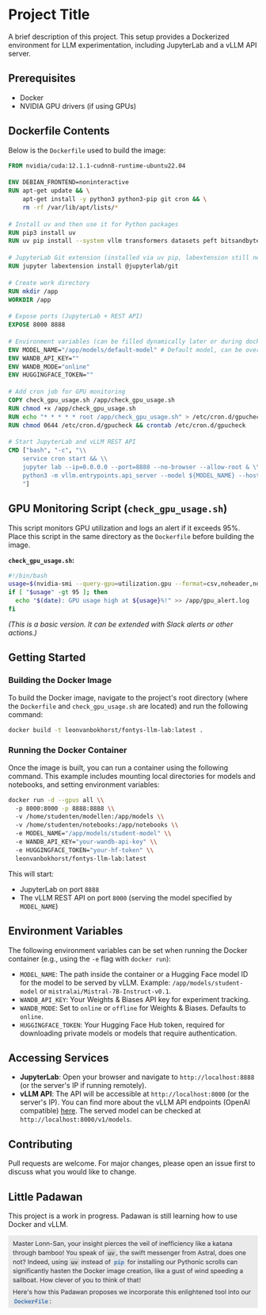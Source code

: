 # Project Title

A brief description of this project. This setup provides a Dockerized environment for LLM experimentation, including JupyterLab and a vLLM API server.

## Prerequisites

- Docker
- NVIDIA GPU drivers (if using GPUs)

## Dockerfile Contents

Below is the `Dockerfile` used to build the image:

```dockerfile
FROM nvidia/cuda:12.1.1-cudnn8-runtime-ubuntu22.04

ENV DEBIAN_FRONTEND=noninteractive
RUN apt-get update && \
    apt-get install -y python3 python3-pip git cron && \
    rm -rf /var/lib/apt/lists/*

# Install uv and then use it for Python packages
RUN pip3 install uv
RUN uv pip install --system vllm transformers datasets peft bitsandbytes accelerate wandb jupyterlab notebook huggingface_hub pynvml jupyterlab-git

# JupyterLab Git extension (installed via uv pip, labextension still needs to be built)
RUN jupyter labextension install @jupyterlab/git

# Create work directory
RUN mkdir /app
WORKDIR /app

# Expose ports (JupyterLab + REST API)
EXPOSE 8000 8888

# Environment variables (can be filled dynamically later or during docker run)
ENV MODEL_NAME="/app/models/default-model" # Default model, can be overridden
ENV WANDB_API_KEY=""
ENV WANDB_MODE="online"
ENV HUGGINGFACE_TOKEN=""

# Add cron job for GPU monitoring
COPY check_gpu_usage.sh /app/check_gpu_usage.sh
RUN chmod +x /app/check_gpu_usage.sh
RUN echo "* * * * * root /app/check_gpu_usage.sh" > /etc/cron.d/gpucheck
RUN chmod 0644 /etc/cron.d/gpucheck && crontab /etc/cron.d/gpucheck

# Start JupyterLab and vLLM REST API
CMD ["bash", "-c", "\\
    service cron start && \\
    jupyter lab --ip=0.0.0.0 --port=8888 --no-browser --allow-root & \\
    python3 -m vllm.entrypoints.api_server --model ${MODEL_NAME} --host 0.0.0.0 --port 8000 --dtype auto \\
    "]
```

## GPU Monitoring Script (`check_gpu_usage.sh`)

This script monitors GPU utilization and logs an alert if it exceeds 95%.
Place this script in the same directory as the `Dockerfile` before building the image.

**`check_gpu_usage.sh`:**

```bash
#!/bin/bash
usage=$(nvidia-smi --query-gpu=utilization.gpu --format=csv,noheader,nounits)
if [ "$usage" -gt 95 ]; then
  echo "$(date): GPU usage high at ${usage}%!" >> /app/gpu_alert.log
fi
```

_(This is a basic version. It can be extended with Slack alerts or other actions.)_

## Getting Started

### Building the Docker Image

To build the Docker image, navigate to the project's root directory (where the `Dockerfile` and `check_gpu_usage.sh` are located) and run the following command:

```bash
docker build -t leonvanbokhorst/fontys-llm-lab:latest .
```

### Running the Docker Container

Once the image is built, you can run a container using the following command. This example includes mounting local directories for models and notebooks, and setting environment variables:

```bash
docker run -d --gpus all \\
  -p 8000:8000 -p 8888:8888 \\
  -v /home/studenten/modellen:/app/models \\
  -v /home/studenten/notebooks:/app/notebooks \\
  -e MODEL_NAME="/app/models/student-model" \\
  -e WANDB_API_KEY="your-wandb-api-key" \\
  -e HUGGINGFACE_TOKEN="your-hf-token" \\
  leonvanbokhorst/fontys-llm-lab:latest
```

This will start:

- JupyterLab on port `8888`
- The vLLM REST API on port `8000` (serving the model specified by `MODEL_NAME`)

## Environment Variables

The following environment variables can be set when running the Docker container (e.g., using the `-e` flag with `docker run`):

- `MODEL_NAME`: The path inside the container or a Hugging Face model ID for the model to be served by vLLM. Example: `/app/models/student-model` or `mistralai/Mistral-7B-Instruct-v0.1`.
- `WANDB_API_KEY`: Your Weights & Biases API key for experiment tracking.
- `WANDB_MODE`: Set to `online` or `offline` for Weights & Biases. Defaults to `online`.
- `HUGGINGFACE_TOKEN`: Your Hugging Face Hub token, required for downloading private models or models that require authentication.

## Accessing Services

- **JupyterLab**: Open your browser and navigate to `http://localhost:8888` (or the server's IP if running remotely).
- **vLLM API**: The API will be accessible at `http://localhost:8000` (or the server's IP). You can find more about the vLLM API endpoints (OpenAI compatible) [here](https://vllm.readthedocs.io/en/latest/serving/openai_compatible_server.html).
  The served model can be checked at `http://localhost:8000/v1/models`.

## Contributing

Pull requests are welcome. For major changes, please open an issue first to discuss what you would like to change.

## Little Padawan

This project is a work in progress. Padawan is still learning how to use Docker and vLLM.

![katana-through-bamboo](katana-through-bamboo.png)
